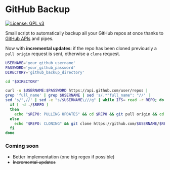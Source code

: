 # GitHub Backup

[![License: GPL v3](https://img.shields.io/badge/License-GPL%20v3-blue.svg)](https://www.gnu.org/licenses/gpl-3.0)

Small script to automatically backup all your GitHub repos at once thanks to [GitHub APIs](https://developer.github.com/v3/repos/) and pipes.

Now with **incremental updates**: if the repo has been cloned previously a `pull origin` request is sent, otherwise a `clone` request.

```bash
USERNAME='your_github_username'
PASSWORD='your_github_password'
DIRECTORY='github_backup_directory'

cd "$DIRECTORY"

curl -u $USERNAME:$PASSWORD https://api.github.com/user/repos |
grep 'full_name' | grep $USERNAME | sed 's/.*"full_name": "//' |
sed 's/",//' | sed -e "s/$USERNAME\///g" | while IFS= read -r REPO; do
  if [ -d ./$REPO ]
  then
    echo "$REPO: PULLING UPDATES" && cd $REPO && git pull origin && cd ..
  else
    echo "$REPO: CLONING" && git clone https://github.com/$USERNAME/$REPO
  fi
done

```

### Coming soon

- Better implementation (one big regex if possible)
- ~~Incremental updates~~
